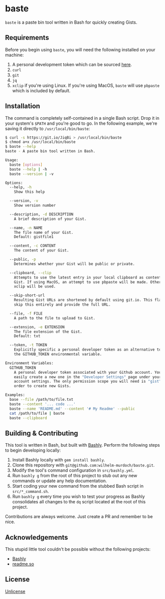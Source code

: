 # baste

`baste` is a paste bin tool written in Bash for quickly creating Gists.

## Requirements

Before you begin using `baste`, you will need the following installed on your machine:

1. A personal development token which can be sourced [here](https://github.com/settings/tokens).
2. `curl`
3. `git`
4. `jq`
5. `xclip` if you're using Linux. If you're using MacOS, `baste` will use `pbpaste` which is included by default.

## Installation

The command is completely self-contained in a single Bash script. Drop it in your system's `$PATH` and you're good to go. In the following example, we're saving it directly to `/usr/local/bin/baste`:

```bash
$ curl -s https://git.io/JiqBi > /usr/local/bin/baste
$ chmod a+x /usr/local/bin/baste 
$ baste --help
baste - A paste bin tool written in Bash.

Usage:
  baste [options]
  baste --help | -h
  baste --version | -v

Options:
  --help, -h
    Show this help

  --version, -v
    Show version number

  --description, -d DESCRIPTION
    A brief description of your Gist.

  --name, -n NAME
    The file name of your Gist.
    Default: gistfile1

  --content, -c CONTENT
    The content of your Gist.

  --public, -p
    Determines whether your Gist will be public or private.

  --clipboard, --clip
    Attempts to use the latest entry in your local clipboard as content for your
    Gist. If using MacOS, an attempt to use pbpaste will be made. Otherwise,
    xclip will be used.

  --skip-short-url
    Resulting Gist URLs are shortened by default using git.io. This flag will
    skip this entirely and provide the full URL.

  --file, -f FILE
    A path to the file to upload to Gist.

  --extension, -e EXTENSION
    The file extension of the Gist. 
    Default: txt

  --token, -t TOKEN
    Explicitly specific a personal developer token as an alternative to using
    the GITHUB_TOKEN environmental variable.

Environment Variables:
  GITHUB_TOKEN
    A personal developer token associated with your Github account. You can
    easily create a new one in the "Developer Settings" page under your
    account settings. The only permission scope you will need is "gist" in
    order to create new Gists.

Examples:
  base --file /path/to/file.txt
  baste --content '... code ...'
  baste --name 'README.md' --content '# My Readme' --public
  cat /path/to/file | baste
  baste --clipboard
```
    
## Building & Contributing

This tool is written in Bash, but built with [Bashly](https://bashly.dannyb.co/). Perform the following steps to begin developing locally:

1. Install Bashly locally with `gem install bashly`.
2. Clone this repository with `git@github.com:wilhelm-murdoch/baste.git`.
3. Modify the tool's command configuration in `src/bashly.yml`.
4. Run `bashly g` from the root of this project to stub out any new commands or update any help documentation.
5. Start coding your new command from the stubbed Bash script in `src/*_command.sh`.
6. Run `bashly g` every time you wish to test your progress as Bashly consolidates all changes to the `dq` script located at the root of this project.

Contributions are always welcome. Just create a PR and remember to be nice.

## Acknowledgements

This stupid little tool couldn't be possible without the following projects:

 - [Bashly](https://bulldogjob.com/news/449-how-to-write-a-good-readme-for-your-github-project)
 - [readme.so](https://readme.so/)

## License

[Unlicense](https://choosealicense.com/licenses/unlicense/)

  
